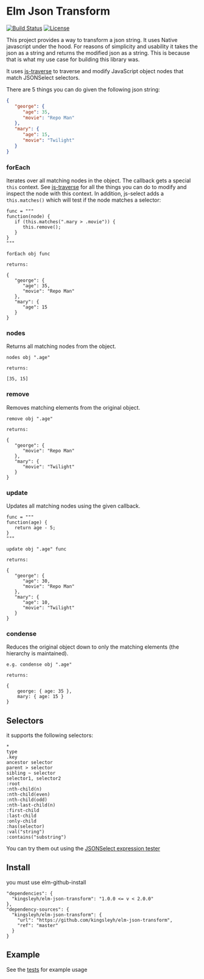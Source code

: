 # Elm Json Transform

[![Build Status](https://travis-ci.org/kingsleyh/elm-json-transform.svg?branch=master)](https://travis-ci.org/kingsleyh/elm-json-transform)
[![License](https://img.shields.io/badge/License-BSD%203--Clause-blue.svg)](https://opensource.org/licenses/BSD-3-Clause)

This project provides a way to transform a json string. It uses Native javascript under the hood. For reasons of simplicity and usability it takes the json as a string and returns the modified json as a string. This is because that is what my use case for building this library was.

It uses [js-traverse](https://github.com/substack/js-traverse) to traverse and modify JavaScript object nodes that match JSONSelect selectors.

There are 5 things you can do given the following json string:

```json
{
   "george": {
      "age": 35,
      "movie": "Repo Man"
   },
   "mary": {
      "age": 15,
      "movie": "Twilight"
   }
}
```

### forEach

Iterates over all matching nodes in the object. The callback gets a special `this` context. See [js-traverse](https://github.com/substack/js-traverse) for all the things you can do to modify and inspect the node with this context. In addition, js-select adds a `this.matches()` which will test if the node matches a selector:

```
func = """
function(node) {
   if (this.matches(".mary > .movie")) {
      this.remove();
   }
}
"""

forEach obj func

returns:

{
   "george": {
      "age": 35,
      "movie": "Repo Man"
   },
   "mary": {
      "age": 15
   }
}
```

### nodes

Returns all matching nodes from the object.

```
nodes obj ".age"

returns:

[35, 15]
```

### remove

Removes matching elements from the original object.

```
remove obj ".age"

returns:

{
   "george": {
      "movie": "Repo Man"
   },
   "mary": {
      "movie": "Twilight"
   }
}
```

### update

Updates all matching nodes using the given callback.

```
func = """
function(age) {
   return age - 5;
}
"""

update obj ".age" func

returns:

{
   "george": {
      "age": 30,
      "movie": "Repo Man"
   },
   "mary": {
      "age": 10,
      "movie": "Twilight"
   }
}
```

### condense

Reduces the original object down to only the matching elements (the hierarchy is maintained).

```
e.g. condense obj ".age"

returns:

{
    george: { age: 35 },
    mary: { age: 15 }
}
```

## Selectors

it supports the following selectors:

```
*
type
.key
ancestor selector
parent > selector
sibling ~ selector
selector1, selector2
:root
:nth-child(n)
:nth-child(even)
:nth-child(odd)
:nth-last-child(n)
:first-child
:last-child
:only-child
:has(selector)
:val("string")
:contains("substring")
```

You can try them out using the [JSONSelect expression tester](https://jsonselect.curiousconcept.com/)

## Install

you must use elm-github-install

```
"dependencies": {
  "kingsleyh/elm-json-transform": "1.0.0 <= v < 2.0.0"
},
"dependency-sources": {
  "kingsleyh/elm-json-transform": {
    "url": "https://github.com/kingsleyh/elm-json-transform",
    "ref": "master"
  }
}
```

## Example

See the [tests](https://github.com/kingsleyh/elm-json-transform/blob/master/testing/tests/JsonTransformTests.elm) for example usage

